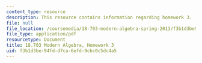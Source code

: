 ```yaml
---
content_type: resource
description: This resource contains information regarding homework 3.
file: null
file_location: /coursemedia/18-703-modern-algebra-spring-2013/f3b1d3be94fdd7ca6efd9cbc0c5dc4a5_MIT18_703S13_h3.pdf
file_type: application/pdf
resourcetype: Document
title: 18.703 Modern Algebra, Homework 3
uid: f3b1d3be-94fd-d7ca-6efd-9cbc0c5dc4a5
---
```

